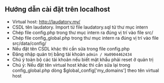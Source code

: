 ## Hướng dẫn cài đặt trên localhost

- Virtual host: http://laudatory.my/
- CSDL tên laudatory. Import từ file laudatory.sql  từ thư mục intern
- Chép file config.php trong thư mục intern ra đúng vị trí vào file src/
- Chép file config_global.php trong thư mục intern ra đúng vị trí vào file src/data/config/
- Nếu đặt tên CSDL khác thì cần sửa trong file config.php 
- Đăng nhập quản trị bằng tài khoản `admin / Ha0904462434`
- Chú ý toàn bộ các tài khoản nếu biết mật khẩu phải reset ở quản trị
- Chú ý: Nếu đặt tên virtual host khác thì cần sửa lại trong config_global.php dòng $global_config['my_domains'] theo tên virtual host